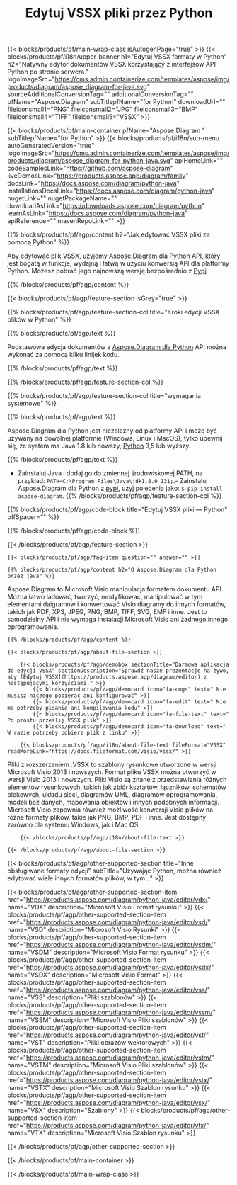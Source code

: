 ﻿---
title: Edytuj VSSX pliki przez Python 
weight: 3390
url: /pl/python-java/editor/vssx/ 
description: Python przykładowy kod do edycji VSSX dokumentów w dowolnej aplikacji opartej na Python.
---
{{< blocks/products/pf/main-wrap-class isAutogenPage="true" >}}
{{< blocks/products/pf/i18n/upper-banner h1="Edytuj VSSX formaty w Python" h2="Natywny edytor dokumentów VSSX korzystający z interfejsów API Python po stronie serwera." logoImageSrc="https://cms.admin.containerize.com/templates/aspose/img/products/diagram/aspose_diagram-for-java.svg" sourceAdditionalConversionTag="" additionalConversionTag="" pfName="Aspose.Diagram" subTitlepfName="for Python" downloadUrl="" fileiconsmall1="PNG" fileiconsmall2="JPG" fileiconsmall3="BMP" fileiconsmall4="TIFF" fileiconsmall5="VSSX" >}}

{{< blocks/products/pf/main-container pfName="Aspose.Diagram " subTitlepfName="for Python" >}}
{{< blocks/products/pf/i18n/sub-menu autoGeneratedVersion="true" logoImageSrc="https://cms.admin.containerize.com/templates/aspose/img/products/diagram/aspose_diagram-for-python-java.svg" apiHomeLink="" codeSamplesLink="https://github.com/aspose-diagram" liveDemosLink="https://products.aspose.app/diagram/family" docsLink="https://docs.aspose.com/diagram/python-java" installationsDocsLink="https://docs.aspose.com/diagram/python-java" nugetLink="" nugetPackageName="" downloadAsLink="https://downloads.aspose.com/diagram/python" learnAsLink="https://docs.aspose.com/diagram/python-java" apiReference="" mavenRepoLink="" >}}


{{% blocks/products/pf/agp/content h2="Jak edytować VSSX pliki za pomocą Python" %}}

 Aby edytować plik VSSX, użyjemy
 [Aspose.Diagram dla Python](https://products.aspose.com/diagram/python-java/) 
 API, który jest bogatą w funkcje, wydajną i łatwą w użyciu konwersją API dla platformy Python. Możesz pobrać jego najnowszą wersję bezpośrednio z
 [Pypi](https://pypi.org/project/aspose-diagram/) 

{{% /blocks/products/pf/agp/content %}}

{{< blocks/products/pf/agp/feature-section isGrey="true" >}}

{{% blocks/products/pf/agp/feature-section-col title="Kroki edycji VSSX plików w Python" %}}

{{% blocks/products/pf/agp/text %}}

 Podstawowa edycja dokumentów z
 [Aspose.Diagram dla Python](https://products.aspose.com/diagram/python-java) 
 API można wykonać za pomocą kilku linijek kodu.

{{% /blocks/products/pf/agp/text %}}



{{% /blocks/products/pf/agp/feature-section-col %}}

{{% blocks/products/pf/agp/feature-section-col title="wymagania systemowe" %}}

{{% blocks/products/pf/agp/text %}}

 Aspose.Diagram dla Python jest niezależny od platformy API i może być używany na dowolnej platformie (Windows, Linux i MacOS), tylko upewnij się, że system ma Java 1.8 lub nowszy, [Python](https://www.python.org/downloads/) 3,5 lub wyższy. 
 
{{% /blocks/products/pf/agp/text %}}

- Zainstaluj Java i dodaj go do zmiennej środowiskowej PATH, na przykład: <code>PATH=C:\Program Files\Java\jdk1.8.0_131;</code>.- Zainstaluj Aspose.Diagram dla Python z <a href="https://pypi.org/project/aspose-diagram/">pypi</a>, użyj polecenia jako: <code>$ pip install aspose-diagram</code>.
{{% /blocks/products/pf/agp/feature-section-col %}}

{{% blocks/products/pf/agp/code-block title="Edytuj VSSX pliki — Python" offSpacer="" %}}


{{% /blocks/products/pf/agp/code-block %}}

{{< /blocks/products/pf/agp/feature-section >}}

    {{< blocks/products/pf/agp/faq-item question="" answer="" >}}
 

<!-- aboutfile Starts -->

    {{% blocks/products/pf/agp/content h2="O Aspose.Diagram dla Python przez java" %}}

 Aspose.Diagram to Microsoft Visio manipulacja formatem dokumentu API. Można łatwo ładować, tworzyć, modyfikować, manipulować w tym elementami daigramów i konwertować Visio diagramy do innych formatów, takich jak PDF, XPS, JPEG, PNG, BMP, TIFF, SVG, EMF i inne. Jest to samodzielny API i nie wymaga instalacji Microsoft Visio ani żadnego innego oprogramowania.  



    {{% /blocks/products/pf/agp/content %}}

    {{< blocks/products/pf/agp/about-file-section >}}

        {{< blocks/products/pf/agp/demobox sectionTitle="Darmowa aplikacja do edycji VSSX" sectionDescription="Sprawdź nasze prezentacje na żywo, aby [Edytuj VSSX](https://products.aspose.app/diagram/editor) z następującymi korzyściami." >}}
            {{< blocks/products/pf/agp/democard icon="fa-cogs" text=" Nie musisz niczego pobierać ani konfigurować" >}}
            {{< blocks/products/pf/agp/democard icon="fa-edit" text=" Nie ma potrzeby pisania ani kompilowania kodu" >}}
            {{< blocks/products/pf/agp/democard icon="fa-file-text" text=" Po prostu prześlij VSSX plik" >}}
            {{< blocks/products/pf/agp/democard icon="fa-download" text=" W razie potrzeby pobierz plik z linku" >}}

        {{< blocks/products/pf/agp/i18n/about-file-text fileFormat="VSSX" readMoreLink="https://docs.fileformat.com/visio/vssx/" >}}
Pliki z rozszerzeniem .VSSX to szablony rysunkowe utworzone w wersji Microsoft Visio 2013 i nowszych. Format pliku VSSX można otworzyć w wersji Visio 2013 i nowszych. Pliki Visio są znane z przedstawiania różnych elementów rysunkowych, takich jak zbiór kształtów, łączników, schematów blokowych, układu sieci, diagramów UML, diagramów oprogramowania, modeli baz danych, mapowania obiektów i innych podobnych informacji. Microsoft Visio zapewnia również możliwość konwersji Visio plików na różne formaty plików, takie jak PNG, BMP, PDF i inne. Jest dostępny zarówno dla systemu Windows, jak i Mac OS. 

        {{< /blocks/products/pf/agp/i18n/about-file-text >}}

    {{< /blocks/products/pf/agp/about-file-section >}}

<!-- aboutfile Ends -->

{{< blocks/products/pf/agp/other-supported-section title="Inne obsługiwane formaty edycji" subTitle="Używając Python, można również edytować wiele innych formatów plików, w tym..." >}}

{{< blocks/products/pf/agp/other-supported-section-item href="https://products.aspose.com/diagram/python-java/editor/vdx/" name="VDX" description="Microsoft Visio Format rysunku" >}}
{{< blocks/products/pf/agp/other-supported-section-item href="https://products.aspose.com/diagram/python-java/editor/vsd/" name="VSD" description="Microsoft Visio Rysunki" >}}
{{< blocks/products/pf/agp/other-supported-section-item href="https://products.aspose.com/diagram/python-java/editor/vsdm/" name="VSDM" description="Microsoft Visio Format rysunku" >}}
{{< blocks/products/pf/agp/other-supported-section-item href="https://products.aspose.com/diagram/python-java/editor/vsdx/" name="VSDX" description="Microsoft Visio Format" >}}
{{< blocks/products/pf/agp/other-supported-section-item href="https://products.aspose.com/diagram/python-java/editor/vss/" name="VSS" description="Pliki szablonów" >}}
{{< blocks/products/pf/agp/other-supported-section-item href="https://products.aspose.com/diagram/python-java/editor/vssm/" name="VSSM" description="Microsoft Visio Pliki szablonów" >}}
{{< blocks/products/pf/agp/other-supported-section-item href="https://products.aspose.com/diagram/python-java/editor/vst/" name="VST" description="Pliki obrazów wektorowych" >}}
{{< blocks/products/pf/agp/other-supported-section-item href="https://products.aspose.com/diagram/python-java/editor/vstm/" name="VSTM" description="Microsoft Visio Pliki szablonów" >}}
{{< blocks/products/pf/agp/other-supported-section-item href="https://products.aspose.com/diagram/python-java/editor/vstx/" name="VSTX" description="Microsoft Visio Szablon rysunku" >}}
{{< blocks/products/pf/agp/other-supported-section-item href="https://products.aspose.com/diagram/python-java/editor/vsx/" name="VSX" description="Szablony" >}}
{{< blocks/products/pf/agp/other-supported-section-item href="https://products.aspose.com/diagram/python-java/editor/vtx/" name="VTX" description="Microsoft Visio Szablon rysunku" >}}

{{< /blocks/products/pf/agp/other-supported-section >}}

{{< /blocks/products/pf/main-container >}}
    
{{< /blocks/products/pf/main-wrap-class >}}